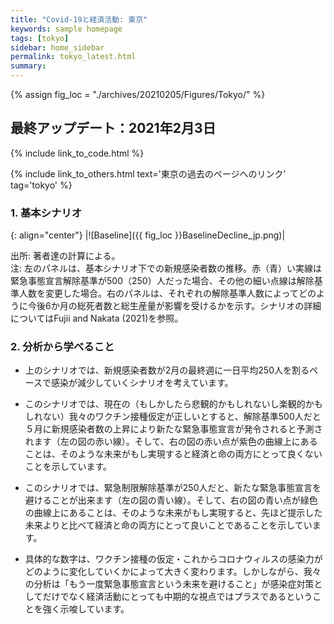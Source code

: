```yaml
---
title: "Covid-19と経済活動: 東京"
keywords: sample homepage
tags: [tokyo]
sidebar: home_sidebar
permalink: tokyo_latest.html
summary:
---
```


{% assign fig_loc = "./archives/20210205/Figures/Tokyo/" %}

## 最終アップデート：2021年2月3日

{% include link_to_code.html %}

{% include link_to_others.html text='東京の過去のページへのリンク' tag='tokyo' %}

### 1. 基本シナリオ

{: align="center"}
|![Baseline]({{ fig_loc }}BaselineDecline_jp.png)|

出所: 著者達の計算による。<br>
注: 左のパネルは、基本シナリオ下での新規感染者数の推移。赤（青）い実線は緊急事態宣言解除基準が500（250）人だった場合、その他の細い点線は解除基準人数を変更した場合。右のパネルは、それぞれの解除基準人数によってどのように今後6か月の総死者数と総生産量が影響を受けるかを示す。シナリオの詳細についてはFujii and Nakata (2021)を参照。

### 2. 分析から学べること

- 上のシナリオでは、新規感染者数が2月の最終週に一日平均250人を割るペースで感染が減少していくシナリオを考えています。

- このシナリオでは、現在の（もしかしたら悲観的かもしれないし楽観的かもしれない）我々のワクチン接種仮定が正しいとすると、解除基準500人だと５月に新規感染者数の上昇により新たな緊急事態宣言が発令されると予測されます（左の図の赤い線）。そして、右の図の赤い点が紫色の曲線上にあることは、そのような未来がもし実現すると経済と命の両方にとって良くないことを示しています。

- このシナリオでは、緊急制限解除基準が250人だと、新たな緊急事態宣言を避けることが出来ます（左の図の青い線）。そして、右の図の青い点が緑色の曲線上にあることは、そのような未来がもし実現すると、先ほど提示した未来よりと比べて経済と命の両方にとって良いことであることを示しています。

- 具体的な数字は、ワクチン接種の仮定・これからコロナウィルスの感染力がどのように変化していくかによって大きく変わります。しかしながら、我々の分析は「もう一度緊急事態宣言という未来を避けること」が感染症対策としてだけでなく経済活動にとっても中期的な視点ではプラスであるということを強く示唆しています。

<!--
### 2. 早期感染収束シナリオ

{: align="center"}
|![Rapid]({{ fig_loc }}RapidDecline.png)|

出所: 著者達の計算による。<br>
注: 左のパネルは、早期感染収束シナリオ下での新規感染者数の推移。赤い実線は緊急事態宣言解除基準が500人だった場合、その他の細い点線は解除基準人数を変更した場合。右のパネルは、それぞれの解除基準人数によってどのように今後6ヶ月の総死者数と総生産量が影響を受けるかを示す。シナリオの詳細についてはFujii and Nakata (2021)を参照。

### 3. 感染収束長期化シナリオ

{: align="center"}
|![Gradual]({{ fig_loc }}GradualDecline_jp.png)|

出所: 著者達の計算による。<br>
注: 左のパネルは、感染収束長期化シナリオ下での新規感染者数の推移。赤い実線は緊急事態宣言解除基準が500人だった場合、その他の細い点線は解除基準人数を変更した場合。右のパネルは、それぞれの解除基準人数によってどのように今後6ヶ月の総死者数と総生産量が影響を受けるかを示す。シナリオの詳細についてはFujii and Nakata (2021)を参照。

### 4. 3つのシナリオを同時に

{: align="center"}
|![All]({{ fig_loc }}ThreeScenariosDecline.png)|

出所: 著者達の計算による。<br>
注: 左パネル・右パネル両者とも、上の3つの図で見せているものを一つにまとめたもの。
-->
